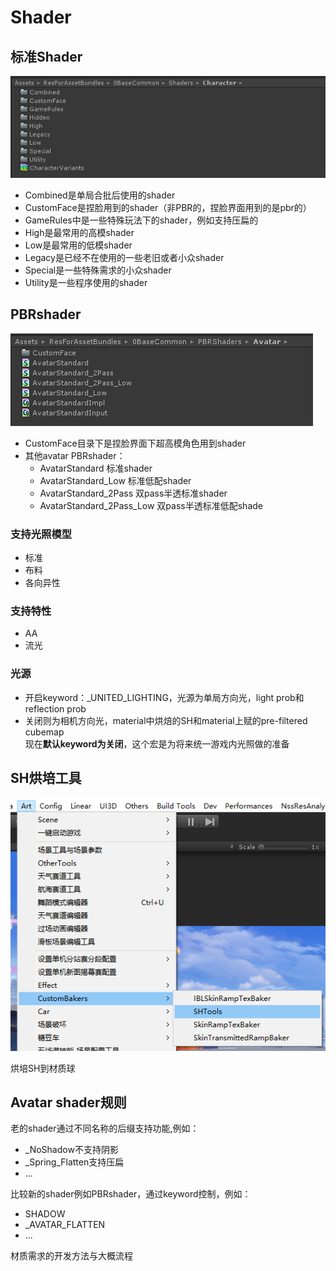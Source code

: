 # Shader

## 标准Shader

![](<../../.gitbook/assets/image (177).png>)



* Combined是单局合批后使用的shader
* CustomFace是捏脸用到的shader（非PBR的，捏脸界面用到的是pbr的）
* GameRules中是一些特殊玩法下的shader，例如支持压扁的
* High是最常用的高模shader
* Low是最常用的低模shader
* Legacy是已经不在使用的一些老旧或者小众shader
* Special是一些特殊需求的小众shader
* Utility是一些程序使用的shader

## PBRshader

![](<../../.gitbook/assets/image (178).png>)



* CustomFace目录下是捏脸界面下超高模角色用到shader
* 其他avatar PBRshader：
  * AvatarStandard 标准shader
  * AvatarStandard_Low 标准低配shader
  * AvatarStandard\_2Pass 双pass半透标准shader
  * AvatarStandard\_2Pass_Low 双pass半透标准低配shade

### 支持光照模型

* 标准
* 布料
* 各向异性

### 支持特性

* AA
* 流光

### 光源

* 开启keyword：\_UNITED_LIGHTING，光源为单局方向光，light prob和 reflection prob
* 关闭则为相机方向光，material中烘焙的SH和material上赋的pre-filtered cubemap\
  现在**默认keyword为关闭**，这个宏是为将来统一游戏内光照做的准备

## SH烘培工具

![](<../../.gitbook/assets/image (182).png>)

烘培SH到材质球

## Avatar shader规则

老的shader通过不同名称的后缀支持功能,例如：

* \_NoShadow不支持阴影
* \_Spring_Flatten支持压扁
* ...

比较新的shader例如PBRshader，通过keyword控制，例如：

* SHADOW
* \_AVATAR_FLATTEN
* ...

材质需求的开发方法与大概流程

